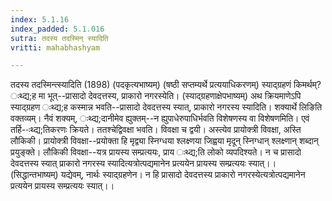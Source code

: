 ```yaml
---
index: 5.1.16
index_padded: 5.1.016
sutra: तदस्य तदस्मिन् स्यादिति
vritti: mahabhashyam

---
```

 तदस्य तदस्मिन्त्स्यादिति (1898) (पदकृत्यभाष्यम्) (षष्ठी सप्तम्यर्थे प्रत्ययाधिकरणम्) स्याद्ग्रहणं किमर्थम्? ःथ्द्य;ह मा भूत्--प्रासादो देवदत्तस्य, प्राकारो नगरस्येति। (स्याद्ग्रहणाक्षेपभाष्यम्) अथ क्रियमाणेऽपि स्याद्ग्रहण ःथ्द्य;ह कस्मान्न भवति--प्रासादो देवदत्तस्य स्यात्, प्राकारो नगरस्य स्यादिति। शक्यार्थे लिङिति वक्तव्यम्। नैवं शक्यम्, ःथ्द्य;दानीमेव ह्युक्तम्--न ह्युपाधेरुपाधिर्भवति विशेषणस्य वा विशेषणमिति। एवं तर्हि--ःथ्द्य;तिकरणः क्रियते। ततश्चेद्विवक्षा भवति। विवक्षा च द्वयी। अस्त्येव प्रायोक्त्री विवक्षा, अस्ति लौकिकी। प्रायोक्त्री विवक्षा--प्रयोक्ता हि मृद्व्या स्निग्धया श्लक्ष्णया जिह्वया मृदून् स्निग्धान् श्लक्ष्णान् शब्दान् प्रयुङ्क्ते। लौकिकी विवक्षा--यत्र प्रायस्य सम्प्रत्ययः, प्राय ःथ्द्य;ति लोको व्यपदिश्यते। न च प्रासादो देवदत्तस्य स्यात् प्राकारो नगरस्य स्यादित्यत्रोत्पद्यमानेन प्रत्ययेन प्रायस्य सम्प्रत्ययः स्यात्।। (सिद्धान्तभाष्यम्) यद्येवम्, नार्थः स्याद्ग्रहणेन। न हि प्रासादो देवदत्तस्य प्राकारो नगरस्येत्यत्रोत्पद्यमानेन प्रत्ययेन प्रायस्य सम्प्रत्ययः स्यात्।। 